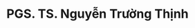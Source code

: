 ---
title: "PGS. TS. Nguyễn Trường Thịnh"
draft: false

# page title background image
bg_image: "images/backgrounds/page-title.jpg"
# meta description
description : ""
# teacher portrait
image: "/images/networks/1691816352442.jpg"
# course
course: "Viện trưởng Viện Công nghệ Thông minh và Tương tác </br> Đại học UEH, Việt Nam"

# biography
bio: ""
# type
type: "teacher"

weight: 4
---